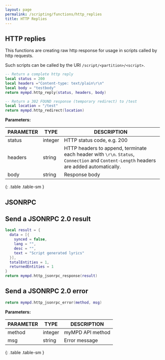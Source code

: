 ```yaml
---
layout: page
permalink: /scripting/functions/http_replies
title: HTTP Replies
---
```


## HTTP replies

This functions are creating raw http response for usage in scripts called by http requests.

Such scripts can be called by the URI `/script/<partition>/<script>`.

```lua
-- Return a complete http reply
local status = 200
local headers ="Content-type: text/plain\r\n"
local body = "testbody"
return mympd.http_reply(status, headers, body)

-- Return a 302 FOUND response (temporary redirect) to /test
local location = "/test"
return mympd.http_redirect(location)
```

**Parameters:**

| PARAMETER | TYPE | DESCRIPTION |
| --------- | ---- | ----------- |
| status | integer | HTTP status code, e.g. 200 |
| headers | string | HTTP headers to append, terminate each header with `\r\n`. `Status`, `Connection` and `Content-Length` headers are added automatically. |
| body | string | Response body |
{: .table .table-sm }

## JSONRPC

## Send a JSONRPC 2.0 result

```lua
local result = {
  data = [{
    synced = false,
    lang = "",
    desc = "",
    text = "Script generated lyrics"
  }],
  totalEntities = 1,
  returnedEntities = 1
}
return mympd.http_jsonrpc_response(result)
```

## Send a JSONRPC 2.0 error

```lua
return mympd.http_jsonrpc_error(method, msg)
```

**Parameters:**

| PARAMETER | TYPE | DESCRIPTION |
| --------- | ---- | ----------- |
| method | integer | myMPD API method |
| msg | string | Error message |
{: .table .table-sm }
